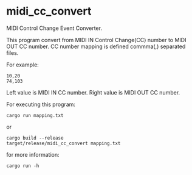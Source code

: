 # midi_cc_convert
MIDI Control Change Event Converter.

This program convert from MIDI IN Control Change(CC) number to MIDI OUT CC number.
CC number mapping is defined commma(,) separated files.

For example:
```
10,20
74,103
```

Left value is MIDI IN CC number.
Right value is MIDI OUT CC number.

For executing this program:
```
cargo run mapping.txt
```

or

```
cargo build --release
target/release/midi_cc_convert mapping.txt
```

for more information:
```
cargo run -h
```
